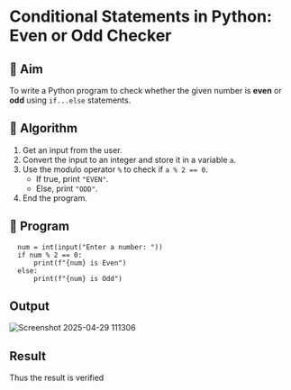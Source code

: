 # Conditional Statements in Python: Even or Odd Checker

## 🎯 Aim
To write a Python program to check whether the given number is **even** or **odd** using `if...else` statements.

## 🧠 Algorithm
1. Get an input from the user.
2. Convert the input to an integer and store it in a variable `a`.
3. Use the modulo operator `%` to check if `a % 2 == 0`.
   - If true, print `"EVEN"`.
   - Else, print `"ODD"`.
4. End the program.

## 🧾 Program

      num = int(input("Enter a number: "))
      if num % 2 == 0:
          print(f"{num} is Even")
      else:
          print(f"{num} is Odd")


## Output

   ![Screenshot 2025-04-29 111306](https://github.com/user-attachments/assets/33a39b67-f91c-49e5-878e-ec21f568f146)


## Result

Thus the result is verified
